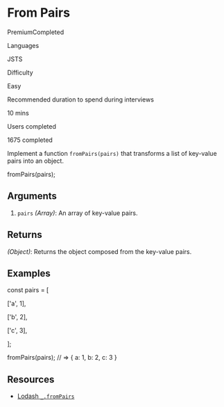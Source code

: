 # From Pairs

PremiumCompleted

Languages

JSTS

Difficulty

Easy

Recommended duration to spend during interviews

10 mins

Users completed

1675 completed

Implement a function `fromPairs(pairs)` that transforms a list of key-value pairs into an object.

fromPairs(pairs);

## Arguments

1. `pairs` _(Array)_: An array of key-value pairs.

## Returns

_(Object)_: Returns the object composed from the key-value pairs.

## Examples

const pairs = [

  ['a', 1],

  ['b', 2],

  ['c', 3],

];

fromPairs(pairs); // => { a: 1, b: 2, c: 3 }

## Resources

- [Lodash `_.fromPairs`](https://lodash.com/docs/#fromPairs)